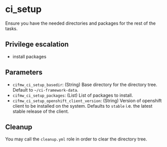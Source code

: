 # ci_setup
Ensure you have the needed directories and packages for the rest of the tasks.

## Privilege escalation
- install packages

## Parameters
* `cifmw_ci_setup_basedir`: (String) Base directory for the directory tree. Default to `~/ci-framework-data`.
* `cifmw_ci_setup_packages`: (List) List of packages to install.
* `cifmw_ci_setup_openshift_client_version`: (String) Version of openshift
  client to be installed on the system. Defaults to `stable` i.e. the latest
  stable release of the client.

## Cleanup
You may call the `cleanup.yml` role in order to clear the directory tree.
